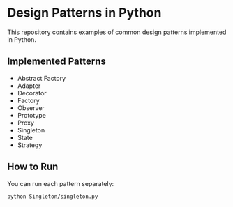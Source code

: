 # Design Patterns in Python

This repository contains examples of common design patterns implemented in Python.

## Implemented Patterns

- Abstract Factory
- Adapter
- Decorator
- Factory
- Observer
- Prototype
- Proxy
- Singleton
- State
- Strategy

## How to Run

You can run each pattern separately:

```bash
python Singleton/singleton.py

